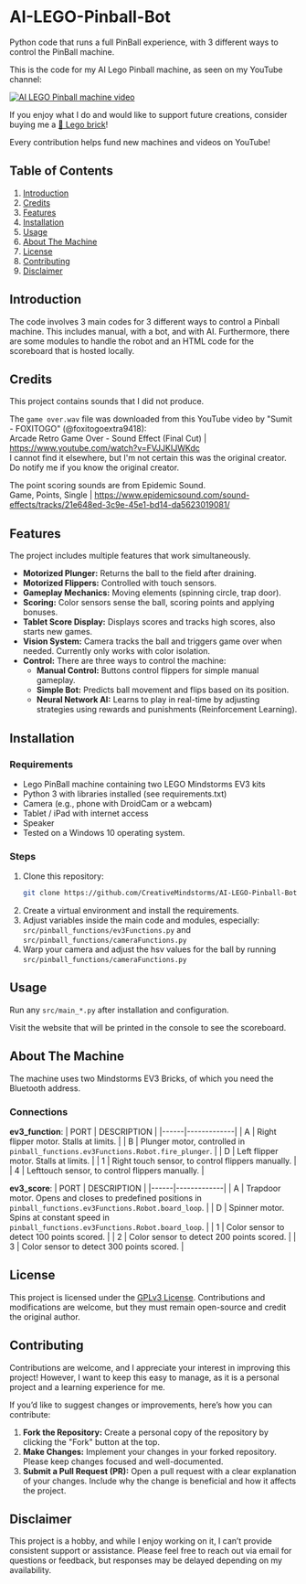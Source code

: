 # AI-LEGO-Pinball-Bot
Python code that runs a full PinBall experience, with 3 different ways to control the PinBall machine.

This is the code for my AI Lego Pinball machine, as seen on my YouTube channel:
<div align="left">
  <a href="https://youtu.be/do4EYq6oEQg"><img src="https://img.youtube.com/vi/do4EYq6oEQg/0.jpg" alt="AI LEGO Pinball machine video"></a>
</div>

If you enjoy what I do and would like to support future creations, consider buying me a [🧱 Lego brick](https://buymeacoffee.com/creativemindstorms)!

Every contribution helps fund new machines and videos on YouTube!

## Table of Contents
1. [Introduction](#introduction)
2. [Credits](#credits)
3. [Features](#features)
4. [Installation](#installation)
5. [Usage](#usage)
6. [About The Machine](#about-the-machine)
7. [License](#license)
8. [Contributing](#contributing)
9. [Disclaimer](#disclaimer)

## Introduction
The code involves 3 main codes for 3 different ways to control a Pinball machine. This includes manual, with a bot, and with AI. Furthermore, there are some modules to handle the robot and an HTML code for the scoreboard that is hosted locally.

## Credits
This project contains sounds that I did not produce.

The `game over.wav` file was downloaded from this YouTube video by "Sumit - FOXITOGO" (@foxitogoextra9418):\
Arcade Retro Game Over - Sound Effect (Final Cut) | https://www.youtube.com/watch?v=FVJJKIJWKdc \
I cannot find it elsewhere, but I'm not certain this was the original creator. Do notify me if you know the original creator.

The point scoring sounds are from Epidemic Sound.\
Game, Points, Single | https://www.epidemicsound.com/sound-effects/tracks/21e648ed-3c9e-45e1-bd14-da5623019081/

## Features
The project includes multiple features that work simultaneously.
- **Motorized Plunger:** Returns the ball to the field after draining.
- **Motorized Flippers:** Controlled with touch sensors.
- **Gameplay Mechanics:** Moving elements (spinning circle, trap door).
- **Scoring:** Color sensors sense the ball, scoring points and applying bonuses.
- **Tablet Score Display:** Displays scores and tracks high scores, also starts new games.
- **Vision System:** Camera tracks the ball and triggers game over when needed. Currently only works with color isolation.
- **Control:** There are three ways to control the machine:
  - **Manual Control:** Buttons control flippers for simple manual gameplay.
  - **Simple Bot:** Predicts ball movement and flips based on its position.
  - **Neural Network AI:** Learns to play in real-time by adjusting strategies using rewards and punishments (Reinforcement Learning).

## Installation
### Requirements
- Lego PinBall machine containing two LEGO Mindstorms EV3 kits
- Python 3 with libraries installed (see requirements.txt)
- Camera (e.g., phone with DroidCam or a webcam)
- Tablet / iPad with internet access
- Speaker
- Tested on a Windows 10 operating system.

### Steps
1. Clone this repository:
   ```bash
   git clone https://github.com/CreativeMindstorms/AI-LEGO-Pinball-Bot.git
2. Create a virtual environment and install the requirements.
3. Adjust variables inside the main code and modules, especially:
	`src/pinball_functions/ev3Functions.py` and `src/pinball_functions/cameraFunctions.py`
4. Warp your camera and adjust the hsv values for the ball by running `src/pinball_functions/cameraFunctions.py`

## Usage
Run any `src/main_*.py` after installation and configuration.

Visit the website that will be printed in the console to see the scoreboard.

## About The Machine
The machine uses two Mindstorms EV3 Bricks, of which you need the Bluetooth address.
### Connections

**ev3_function**:
| PORT | DESCRIPTION |
|------|-------------|
| A    | Right flipper motor. Stalls at limits. |
| B    | Plunger motor, controlled in `pinball_functions.ev3Functions.Robot.fire_plunger`. |
| D    | Left flipper motor. Stalls at limits. |
| 1    | Right touch sensor, to control flippers manually. |
| 4    | Lefttouch sensor, to control flippers manually. |

**ev3_score**:
| PORT | DESCRIPTION |
|------|-------------|
| A    | Trapdoor motor. Opens and closes to predefined positions in `pinball_functions.ev3Functions.Robot.board_loop`. |
| D    | Spinner motor. Spins at constant speed in `pinball_functions.ev3Functions.Robot.board_loop`. |
| 1    | Color sensor to detect 100 points scored. |
| 2    | Color sensor to detect 200 points scored. |
| 3    | Color sensor to detect 300 points scored. |


## License
This project is licensed under the [GPLv3 License](LICENSE). Contributions and modifications are welcome, but they must remain open-source and credit the original author.

## Contributing

Contributions are welcome, and I appreciate your interest in improving this project! However, I want to keep this easy to manage, as it is a personal project and a learning experience for me.

If you’d like to suggest changes or improvements, here’s how you can contribute:

1.  **Fork the Repository:** Create a personal copy of the repository by clicking the "Fork" button at the top.
2.  **Make Changes:** Implement your changes in your forked repository. Please keep changes focused and well-documented.
3.  **Submit a Pull Request (PR):** Open a pull request with a clear explanation of your changes. Include why the change is beneficial and how it affects the project.

## Disclaimer

This project is a hobby, and while I enjoy working on it, I can’t provide consistent support or assistance. Please feel free to reach out via email for questions or feedback, but responses may be delayed depending on my availability.
